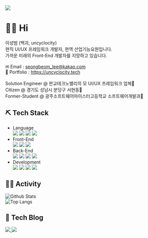 <img src="https://media.discordapp.net/attachments/820998088889073685/913405785126604830/978389ae8b54c509.png?width=1058&height=99">

# 🙋‍♂️ Hi
이성범 (백괴, uncyclocity)<br>
현직 UI/UX 프레임워크 개발자, 현역 산업기능요원입니다.<br>
가까운 미래의 Front-End 개발자를 지망하고 있습니다.<br><br>
✉ Email : seongbeom_lee@kakao.com<br>
📰 Portfolio : https://uncyclocity.tech<br><br>
Solution Engineer @ 판교테크노밸리의 모 UI/UX 프레임워크 업체🏢<br>
Citizen @ 경기도 성남시 분당구 서현동🏡<br>
Former-Student @ 광주소프트웨어마이스터고등학교 소프트웨어개발과🏫<br>

## ⛏ Tech Stack
- Language <br>
<img src="https://img.shields.io/badge/JavaScript-F7DF1E?style=flat-square&logo=JavaScript&logoColor=black"/> <img src="https://img.shields.io/badge/TypeScript-3178C6?style=flat-square&logo=typescript&logoColor=white"/> <img src="https://img.shields.io/badge/HTML5-E34F26?style=flat-square&logo=html5&logoColor=white"/> <img src="https://img.shields.io/badge/CSS3-1572B6?style=flat-square&logo=css3&logoColor=white"/> 
- Front-End <br>
<img src="https://img.shields.io/badge/React-61DAFB?style=flat-square&logo=React&logoColor=black"/> <img src="https://img.shields.io/badge/Next.js-000000?style=flat-square&logo=nextdotjs&logoColor=white"/> <img src="https://img.shields.io/badge/styled-components-DB7093?style=flat-square&logo=styled-components&logoColor=white"/> 
- Back-End <br>
<img src="https://img.shields.io/badge/MongoDB-47A248?style=flat-square&logo=mongodb&logoColor=white"/> <img src="https://img.shields.io/badge/Node.js-339933?style=flat-square&logo=nodedotjs&logoColor=white"/> <img src="https://img.shields.io/badge/Express-000000?style=flat-square&logo=express&logoColor=white"/> <img src="https://img.shields.io/badge/Amazon S3-569A31?style=flat-square&logo=amazons3&logoColor=white"/>
- Development <br>
<img src="https://img.shields.io/badge/Oracle Cloud-F80000?style=flat-square&logo=oracle&logoColor=white"/> <img src="https://img.shields.io/badge/Docker-2496ED?style=flat-square&logo=docker&logoColor=white"/> <img src="https://img.shields.io/badge/Heroku-430098?style=flat-square&logo=heroku&logoColor=white"/> <img src="https://img.shields.io/badge/Vercel-000000?style=flat-square&logo=vercel&logoColor=white"/>

## 🏃‍♂️ Activity
![Github Stats](https://github-readme-stats.vercel.app/api?username=uncyclocity&show_icons=true&hide=stars&theme=react)<br>
![Top Langs](https://github-readme-stats.vercel.app/api/top-langs/?username=uncyclocity&layout=compact&theme=react)

## 📝 Tech Blog
<a href="https://velog.io/@uncyclocity">
  <img src="https://img.shields.io/badge/Velog-4FC08D?style=flat-square&logo=vimeo&logoColor=white"/>
</a>
<a href="https://uncyclocity.tistory.com/">
  <img src="https://img.shields.io/badge/Tistory-F16521?style=flat-square&logo=tidal&logoColor=white"/>
</a>
